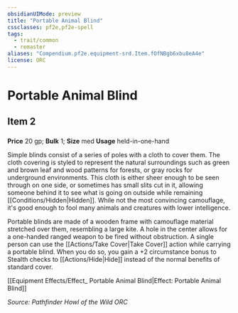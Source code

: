 ```yaml
---
obsidianUIMode: preview
title: "Portable Animal Blind"
cssclasses: pf2e,pf2e-spell
tags:
  - trait/common
  - remaster
aliases: "Compendium.pf2e.equipment-srd.Item.fOfNBgb6xbu8eA4e"
license: ORC
---
```

# Portable Animal Blind
## Item 2
### 


**Price** 20 gp; 
**Bulk** 1; **Size** med
**Usage** held-in-one-hand

Simple blinds consist of a series of poles with a cloth to cover them. The cloth covering is styled to represent the natural surroundings such as green and brown leaf and wood patterns for forests, or gray rocks for underground environments. This cloth is either sheer enough to be seen through on one side, or sometimes has small slits cut in it, allowing someone behind it to see what is going on outside while remaining [[Conditions/Hidden|Hidden]]. While not the most convincing camouflage, it's good enough to fool many animals and creatures with lower intelligence.

Portable blinds are made of a wooden frame with camouflage material stretched over them, resembling a large kite. A hole in the center allows for a one-handed ranged weapon to be fired without obstruction. A single person can use the [[Actions/Take Cover|Take Cover]] action while carrying a portable blind. When you do so, you gain a +2 circumstance bonus to Stealth checks to [[Actions/Hide|Hide]] instead of the normal benefits of standard cover.

[[Equipment Effects/Effect_ Portable Animal Blind|Effect: Portable Animal Blind]]

*Source: Pathfinder Howl of the Wild*
*ORC*